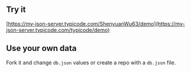 ## Try it

[https://my-json-server.typicode.com/ShenyuanWu63/demo](https://my-json-server.typicode.com/typicode/demo)

## Use your own data

Fork it and change `db.json` values or create a repo with a `db.json` file.

